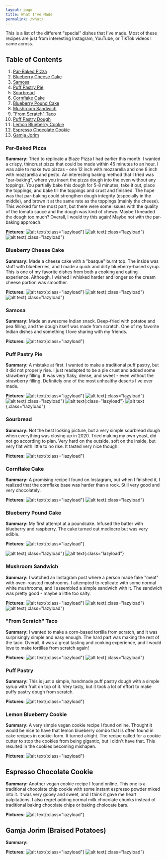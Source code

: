 ```yaml
---
layout: page
title: What I've Made
permalink: /what/
---
```


This is a list of the different "special" dishes that I've made. Most of these recipes are just from interesting Instagram, YouTube, or TikTok videos I came across.

## Table of Contents

1. [Par-Baked Pizza](#par-baked-pizza)
2. [Blueberry Cheese Cake](#blueberry-cheese-cake)
3. [Samosa](#samosa)
4. [Puff Pastry Pie](#puff-pastry-pie)
5. [Sourbread](#sourbread)
6. [Cornflake Cake](#cornflake-cake)
7. [Blueberry Pound Cake](#blueberry-cheese-cake)
8. [Mushroom Sandwich](#mushroom-sandwich)
9. ["From Scratch" Taco](#from-scratch-taco)
10. [Puff Pastry Dough](#puff-pastry)
11. [Lemon Blueberry Cookie](#lemon-blueberry-cookie)
12. [Espresso Chocolate Cookie](#espresso-chocolate-cookie)
13. [Gamja Jorim](#gamja_jorim)

### Par-Baked Pizza
**Summary:** Tried to replicate a Blaze Pizza I had earlier this month. I wanted a crispy, thincrust pizza that could be made within 45 minutes to an hour. I was able to make two pizzas - one 12 inch with mozzarella and one 8 inch with mozzarella and pesto. An interesting baking method that I tried was "par-baking", where you insert the pizza dough into the oven without any toppings. You partially bake this dough for 5-8 minutes, take it out, place the toppings, and bake till the toppings and crust and finished. The hope was that par-baking could strengthen dough integrity (especially in the middle), and brown it at the same rate as the toppings (mainly the cheese). This worked for the most part, but there were some issues with the quality of the tomato sauce and the dough was kind of chewy. Maybe I kneaded the dough too much? Overall, I would try this again! Maybe not with the par-baking approach.

**Pictures:**
![alt text](../images/pizza_1.jpg "title text"){:class="lazyload"}
![alt text](../images/pizza_pesto_1.jpg "title text"){:class="lazyload"}
![alt text](../images/pizza_pesto_2.jpg "title text"){:class="lazyload"}


### Blueberry Cheese Cake
**Summary:** Made a cheese cake with a "basque" burnt top. The inside was stuff with blueberries, and I made a quick and dirty blueberry-based syrup. This is one of my favorite dishes from both a cooking and eating experience. Although, I wished I whisked harder and longer so the cream cheese portion was smoother.

**Pictures:**
![alt text](../images/blueberry_chees_cake_5.jpg "title text"){:class="lazyload"}
![alt text](../images/blueberry_chees_cake_3.jpg "title text"){:class="lazyload"}
![alt text](../images/blueberry_chees_cake_1.jpg "title text"){:class="lazyload"}

### Samosa
**Summary:** Made an awesome Indian snack. Deep-fried with potatoe and pea filling, and the dough itself was made from scratch. One of my favorite Indian dishes and something I love sharing with my friends.

**Pictures:**
![alt text](../images/samosa.jpg "title text"){:class="lazyload"}

### Puff Pastry Pie
**Summary:** A mistake at first. I wanted to make a traditional puff pastry, but it did not properly rise. I just readapted to be a pie crust and added some strawberry filling. It was very flaky, dense, and sweet - even without the strawberry filling. Definitely one of the most unhealthy deserts I've ever made.

**Pictures:**
![alt text](../images/puff_pastry_pie.jpg "title text"){:class="lazyload"}
![alt text](../images/puff_pastry_pie_2.jpg "title text"){:class="lazyload"}
![alt text](../images/puff_pastry_pie_3.jpg "title text"){:class="lazyload"}
![alt text](../images/puff_pastry_pie_4.jpg "title text"){:class="lazyload"}
![alt text](../images/puff_pastry_pie_5.jpg "title text"){:class="lazyload"}
<!-- ![alt text](../images/puff_pastry_pie_6.jpg "title text"){:class="lazyload"} -->

### Sourbread
**Summary:** Not the best looking picture, but a very simple sourbread dough when everything was closing up in 2020. Tried making my own yeast, did not go according to plan. Very hard on the outside, soft on the inside, but very flat with little to no rise. It tasted very nice though.

**Pictures:**
![alt text](../images/sourbread_1.jpg "title text"){:class="lazyload"}

### Cornflake Cake
**Summary:** A promising recipe I found on Instagram, but when I finished it, I realized that the cornflake base was harder than a rock. Still very good and very chocolately.

**Pictures:**
![alt text](../images/cornflake_1.jpg "title text"){:class="lazyload"}
![alt text](../images/cornflake2.jpg "title text"){:class="lazyload"}

### Blueberry Pound Cake
**Summary:** My first attempt at a poundcake. Infused the batter with blueberry and raspberry. The cake turned out mediocre but was very edible.

**Pictures:**
![alt text](../images/blueberry_pound_cake.jpg "title text"){:class="lazyload"}
<!-- ![alt text](../images/blueberry_pound_cake_2.jpg "title text"){:class="lazyload"} -->
![alt text](../images/blueberry_pound_cake_3.jpg "title text"){:class="lazyload"}
![alt text](../images/blueberry_pound_cake_4.jpg "title text"){:class="lazyload"}

### Mushroom Sandwich
**Summary:** I watched an Instagram post where a person made fake "meat" with oven-roasted mushrooms. I attempted to replicate with some normal white mushrooms, and I assembled a simple sandwich with it. The sandwich was pretty good - maybe a little too salty.

**Pictures:**
![alt text](../images/mushroom_sandwich.jpg "title text"){:class="lazyload"}
![alt text](../images/mushroom_sandwich_2.jpg "title text"){:class="lazyload"}
![alt text](../images/mushroom_sandwich_3.jpg "title text"){:class="lazyload"}

### "From Scratch" Taco
**Summary:** I wanted to make a corn-based tortilla from scratch, and it was surprisingly simple and easy enough. The hard part was making the rest of the taco. Overall, it was a great tasting and cooking experience, and I would love to make tortillas from scratch again! 

**Pictures:**
![alt text](../images/from_scratch_taco.jpg "title text"){:class="lazyload"}
![alt text](../images/from_scratch_taco_2.jpg "title text"){:class="lazyload"}

### Puff Pastry
**Summary:** This is just a simple, handmade puff pastry dough with a simple syrup with fruit on top of it. Very tasty, but it took a lot of effort to make puffy pastry dough from scratch.

**Pictures:**
![alt text](../images/puff_pastry.jpg "title text"){:class="lazyload"}

### Lemon Blueberry Cookie
**Summary:** A very simple vegan cookie recipe I found online. Thought it would be nice to have that lemon blueberry combo that is often found in cake recipes in cookie-form. It turned alright. The recipe called for a cookie cutter to stop the cookies from being gigantic, but I didn't have that. This resulted in the cookies becoming mishapen.

**Pictures:**
![alt text](../images/lemon_blueberry.jpg "title text"){:class="lazyload"}

## Espresso Chocolate Cookie
**Summary:** Another vegan cookie recipe I found online. This one is a traditional chocolate chip cookie with some instant espresso powder mixed into it. It was very gooey and sweet, and I think it gave me heart palpitations. I also regret adding normal milk chocolate chunks instead of traditional baking chocolate chips or baking cholocate bars. 

**Pictures:**
![alt text](../images/coffee_cookies.png "title text"){:class="lazyload"}

## Gamja Jorim (Braised Potatoes)
**Summary:**

**Pictures:**
![alt text](../images/gamja_jorim.jpg "title text"){:class="lazyload"}
![alt text](../images/gamja_jorim_2.jpg "title text"){:class="lazyload"}

<script src="https://cdn.jsdelivr.net/npm/lazysizes@5.3.2/lazysizes.min.js" async=""></script>